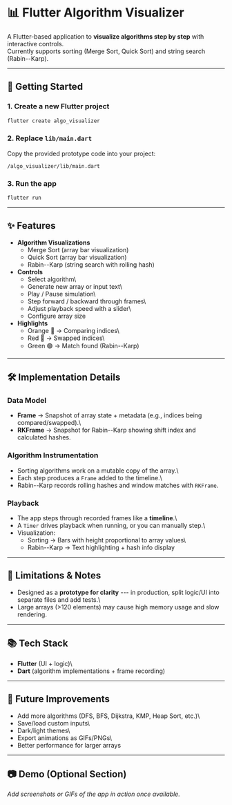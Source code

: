 # 📊 Flutter Algorithm Visualizer

A Flutter-based application to **visualize algorithms step by step**
with interactive controls.\
Currently supports sorting (Merge Sort, Quick Sort) and string search
(Rabin--Karp).

------------------------------------------------------------------------

## 🚀 Getting Started

### 1. Create a new Flutter project

``` bash
flutter create algo_visualizer
```

### 2. Replace `lib/main.dart`

Copy the provided prototype code into your project:

    /algo_visualizer/lib/main.dart

### 3. Run the app

``` bash
flutter run
```

------------------------------------------------------------------------

## ✨ Features

-   **Algorithm Visualizations**
    -   Merge Sort (array bar visualization)
    -   Quick Sort (array bar visualization)
    -   Rabin--Karp (string search with rolling hash)
-   **Controls**
    -   Select algorithm\
    -   Generate new array or input text\
    -   Play / Pause simulation\
    -   Step forward / backward through frames\
    -   Adjust playback speed with a slider\
    -   Configure array size
-   **Highlights**
    -   Orange 🔶 → Comparing indices\
    -   Red 🔴 → Swapped indices\
    -   Green 🟢 → Match found (Rabin--Karp)

------------------------------------------------------------------------

## 🛠 Implementation Details

### Data Model

-   **Frame** → Snapshot of array state + metadata (e.g., indices being
    compared/swapped).\
-   **RKFrame** → Snapshot for Rabin--Karp showing shift index and
    calculated hashes.

### Algorithm Instrumentation

-   Sorting algorithms work on a mutable copy of the array.\
-   Each step produces a `Frame` added to the timeline.\
-   Rabin--Karp records rolling hashes and window matches with
    `RKFrame`.

### Playback

-   The app steps through recorded frames like a **timeline**.\
-   A `Timer` drives playback when running, or you can manually step.\
-   Visualization:
    -   Sorting → Bars with height proportional to array values\
    -   Rabin--Karp → Text highlighting + hash info display

------------------------------------------------------------------------

## 📌 Limitations & Notes

-   Designed as a **prototype for clarity** --- in production, split
    logic/UI into separate files and add tests.\
-   Large arrays (\>120 elements) may cause high memory usage and slow
    rendering.

------------------------------------------------------------------------

## 📚 Tech Stack

-   **Flutter** (UI + logic)\
-   **Dart** (algorithm implementations + frame recording)

------------------------------------------------------------------------

## 🚧 Future Improvements

-   Add more algorithms (DFS, BFS, Dijkstra, KMP, Heap Sort, etc.)\
-   Save/load custom inputs\
-   Dark/light themes\
-   Export animations as GIFs/PNGs\
-   Better performance for larger arrays

------------------------------------------------------------------------

## 📷 Demo (Optional Section)

*Add screenshots or GIFs of the app in action once available.*
